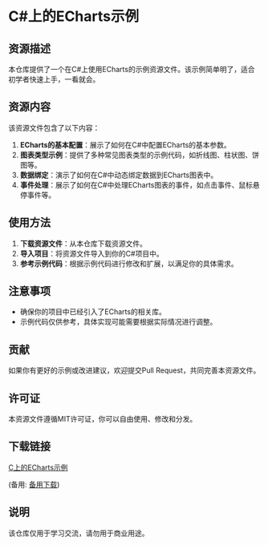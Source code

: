 # C#上的ECharts示例

## 资源描述

本仓库提供了一个在C#上使用ECharts的示例资源文件。该示例简单明了，适合初学者快速上手，一看就会。

## 资源内容

该资源文件包含了以下内容：

1. **ECharts的基本配置**：展示了如何在C#中配置ECharts的基本参数。
2. **图表类型示例**：提供了多种常见图表类型的示例代码，如折线图、柱状图、饼图等。
3. **数据绑定**：演示了如何在C#中动态绑定数据到ECharts图表中。
4. **事件处理**：展示了如何在C#中处理ECharts图表的事件，如点击事件、鼠标悬停事件等。

## 使用方法

1. **下载资源文件**：从本仓库下载资源文件。
2. **导入项目**：将资源文件导入到你的C#项目中。
3. **参考示例代码**：根据示例代码进行修改和扩展，以满足你的具体需求。

## 注意事项

- 确保你的项目中已经引入了ECharts的相关库。
- 示例代码仅供参考，具体实现可能需要根据实际情况进行调整。

## 贡献

如果你有更好的示例或改进建议，欢迎提交Pull Request，共同完善本资源文件。

## 许可证

本资源文件遵循MIT许可证，你可以自由使用、修改和分发。

## 下载链接
[C上的ECharts示例](https://pan.quark.cn/s/54108b1ed004) 

(备用: [备用下载](https://pan.baidu.com/s/1StGYbA8PMcpwC6BbQIHRPQ?pwd=1234))

## 说明

该仓库仅用于学习交流，请勿用于商业用途。
